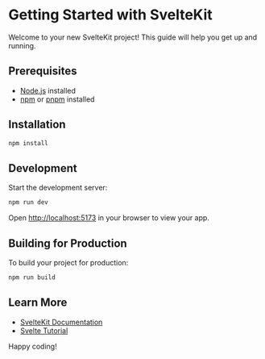 # Getting Started with SvelteKit

Welcome to your new SvelteKit project! This guide will help you get up and running.

## Prerequisites

- [Node.js](https://nodejs.org/) installed
- [npm](https://www.npmjs.com/) or [pnpm](https://pnpm.io/) installed

## Installation

```bash
npm install
```

## Development

Start the development server:

```bash
npm run dev
```

Open [http://localhost:5173](http://localhost:5173) in your browser to view your app.

## Building for Production

To build your project for production:

```bash
npm run build
```

## Learn More

- [SvelteKit Documentation](https://kit.svelte.dev/docs)
- [Svelte Tutorial](https://svelte.dev/tutorial)

Happy coding!